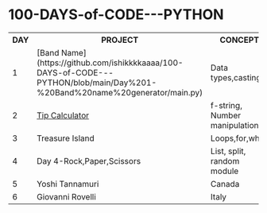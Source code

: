 # 100-DAYS-of-CODE---PYTHON

<table>
  <tr>
    <th>DAY</th>
    <th>PROJECT</th>
    <th>CONCEPT</th>
  </tr>
  <tr>
    <td>1</td>
    <td>[Band Name](https://github.com/ishikkkkaaaa/100-DAYS-of-CODE---PYTHON/blob/main/Day%201-%20Band%20name%20generator/main.py)</td>
    <td>Data types,casting</td>
  </tr>
  <tr>
    <td>2</td>
    <td><a href="https://github.com/ishikkkkaaaa/100-DAYS-of-CODE---PYTHON/blob/main/Day%202-%20Tip%20Calculator/main.py">Tip Calculator</a></td>
    <td>f-string, Number manipulation</td>
  </tr>
  <tr>
    <td>3</td>
    <td>Treasure Island</td>
    <td>Loops,for,while</td>
  </tr>
  <tr>
    <td>4</td>
    <td>Day 4-Rock,Paper,Scissors</td>
    <td>List, split, random module</td>
  </tr>
  <tr>
    <td>5</td>
    <td>Yoshi Tannamuri</td>
    <td>Canada</td>
  </tr>
  <tr>
    <td>6</td>
    <td>Giovanni Rovelli</td>
    <td>Italy</td>
  </tr>
</table>
